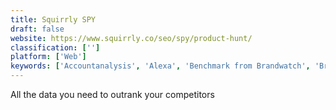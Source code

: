 ```yaml
---
title: Squirrly SPY
draft: false 
website: https://www.squirrly.co/seo/spy/product-hunt/
classification: ['']
platform: ['Web']
keywords: ['Accountanalysis', 'Alexa', 'Benchmark from Brandwatch', 'Brand24', 'BuzzSumo', 'Competitors App', 'Email Insights', 'F5Bot', 'GOAL', 'Instant Instagram Audit', 'Intutel Social Analytics', 'Kuku Analytics', 'LinkedIn Message Tracking by SalesWings', 'Popsters', 'Sidekick by Hubspot', 'SnapShot', 'Social Status', 'Social media benchmarks by Socialinsider', 'Unmetric', 'Vaizle', 'VideoAmigo: Vital Statistics', 'WhatRunsWhere']
---
```

All the data you need to outrank your competitors